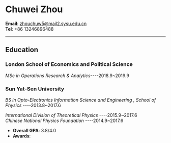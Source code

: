 # Chuwei Zhou   

**Email**:  zhouchuw5@mail2.sysu.edu.cn   
**Tel**: +86 13246896488


-------------------


## Education    
### London School of Economics and Political Science    

_MSc in Operations Research & Analytics_----2018.9~2019.9         

### Sun Yat-Sen University  


_BS in Opto-Electronics Information Science and Engineering , School of Physics_ ----2013.8~2017.6   

_International Division of Theoretical Physics_ ----2015.9~2017.6    
_Chinese National Physics Foundation_ ----2014.9~2017.6     
- **Overall GPA**: 3.8/4.0    
- **Awards**:    

